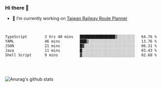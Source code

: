 ### Hi there 👋

- 🔭 I’m currently working on [Taiwan Railway Route Planner](https://github.com/Taiwan-Railway-Route-Planner)

<br/>

<!--START_SECTION:waka-->

```txt
TypeScript        3 hrs 40 mins   ████████████████▒░░░░░░░░   64.76 %
YAML              46 mins         ███▒░░░░░░░░░░░░░░░░░░░░░   13.76 %
JSON              21 mins         █▓░░░░░░░░░░░░░░░░░░░░░░░   06.31 %
Java              11 mins         █░░░░░░░░░░░░░░░░░░░░░░░░   03.43 %
Shell Script      9 mins          ▓░░░░░░░░░░░░░░░░░░░░░░░░   02.68 %
```

<!--END_SECTION:waka-->

<br/>
<br/>

![Anurag's github stats](https://github-readme-stats.vercel.app/api?username=DepickereSven&show_icons=true&theme=tokyonight)



<!--
**DepickereSven/DepickereSven** is a ✨ _special_ ✨ repository because its `README.md` (this file) appears on your GitHub profile.

Here are some ideas to get you started:

- 🔭 I’m currently working on ...
- 🌱 I’m currently learning ...
- 👯 I’m looking to collaborate on ...
- 🤔 I’m looking for help with ...
- 💬 Ask me about ...
- 📫 How to reach me: ...
- 😄 Pronouns: ...
- ⚡ Fun fact: ...
-->
